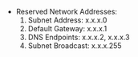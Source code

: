 - Reserved Network Addresses:
	1. Subnet Address: x.x.x.0
	2. Default Gateway: x.x.x.1
	3. DNS Endpoints: x.x.x.2, x.x.x.3
	4. Subnet Broadcast: x.x.x.255